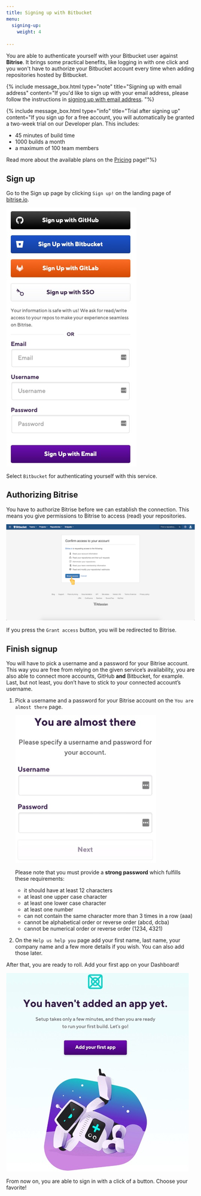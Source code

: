 ```yaml
---
title: Signing up with Bitbucket
menu:
  signing-up:
    weight: 4

---
```

You are able to authenticate yourself with your Bitbucket user against **Bitrise**. It brings some practical benefits, like logging in with one click and you won't have to authorize your Bitbucket account every time when adding repositories hosted by Bitbucket.

{% include message_box.html type="note" title="Signing up with email address" content="If you'd like to sign up with your email address, please follow the instructions in [signing up with email address](/getting-started/signing-up/signing-up-with-email). "%}

{% include message_box.html type="info" title="Trial after signing up" content="If you sign up for a free account, you will automatically be granted a two-week trial on our Developer plan. This includes:

* 45 minutes of build time
* 1000 builds a month
* a maximum of 100 team members

Read more about the available plans on the [Pricing](https://www.bitrise.io/pricing/teams) page!"%}

## Sign up

Go to the Sign up page by clicking `Sign up!` on the landing page of [bitrise.io](https://bitrise.io).

![/img/sign-up-bitrise.jpg](/img/sign-up-bitrise.jpg)

Select `Bitbucket` for authenticating yourself with this service.

## Authorizing Bitrise

You have to authorize Bitrise before we can establish the connection. This means you give permissions to Bitrise to access (read) your repositories.

![Screenshot](/img/signing-up/bitrise_authorization.png)

If you press the `Grant access` button, you will be redirected to Bitrise.

## Finish signup

You will have to pick a username and a password for your Bitrise account. This way you are free from relying on the given service’s availability, you are also able to connect more accounts, GitHub **and** Bitbucket, for example. Last, but not least, you don’t have to stick to your connected account’s username.

1. Pick a username and a password for your Bitrise account on the `You are almost there` page.

   ![](/img/you-re-almost-there.jpg)

   Please note that you must provide a **strong password** which fulfills these requirements:
   * it should have at least 12 characters
   * at least one upper case character
   * at least one lower case character
   * at least one number
   * can not contain the same character more than 3 times in a row (aaa)
   * cannot be alphabetical order or reverse order (abcd, dcba)
   * cannot be numerical order or reverse order (1234, 4321)
2. On the `Help us help you` page add your first name, last name, your company name and a few more details if you wish. You can also add those later.

After that, you are ready to roll. Add your first app on your Dashboard!

![](/img/add-your-first-app.jpg)

From now on, you are able to sign in with a click of a button. Choose your favorite!
